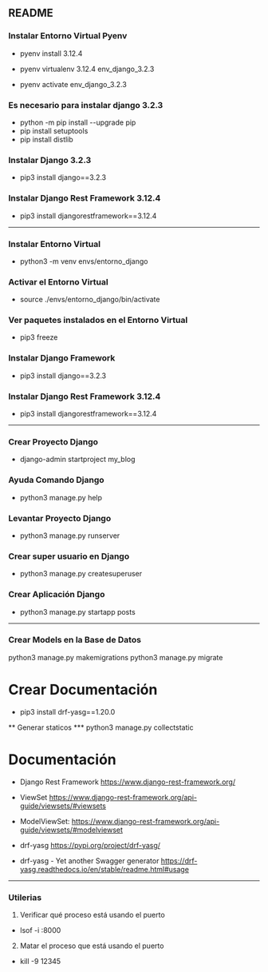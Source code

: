 ## README


### Instalar Entorno Virtual Pyenv
* pyenv install 3.12.4

* pyenv virtualenv 3.12.4 env_django_3.2.3

* pyenv activate env_django_3.2.3

### Es necesario para instalar django 3.2.3
* python -m pip install --upgrade pip
* pip install setuptools
* pip install distlib

### Instalar Django 3.2.3
* pip3 install django==3.2.3

### Instalar Django Rest Framework 3.12.4
* pip3 install djangorestframework==3.12.4

------------------------------------------------------------


### Instalar Entorno Virtual
* python3 -m venv envs/entorno_django

### Activar el Entorno Virtual
* source ./envs/entorno_django/bin/activate

### Ver paquetes instalados en el Entorno Virtual
* pip3 freeze

### Instalar Django Framework
* pip3 install django==3.2.3

### Instalar Django Rest Framework 3.12.4
* pip3 install djangorestframework==3.12.4

------------------------------------------------------------

### Crear Proyecto Django
* django-admin startproject my_blog

### Ayuda Comando Django
* python3 manage.py help

### Levantar Proyecto Django
* python3 manage.py runserver

### Crear super usuario en Django
* python3 manage.py createsuperuser

### Crear Aplicación Django
* python3 manage.py startapp posts

------------------------------------------------------------

### Crear Models en la Base de Datos
python3 manage.py makemigrations
python3 manage.py migrate

# Crear Documentación
* pip3 install drf-yasg==1.20.0
 
 ** Generar staticos
 *** python3 manage.py collectstatic




# Documentación

* Django Rest Framework
https://www.django-rest-framework.org/

* ViewSet
https://www.django-rest-framework.org/api-guide/viewsets/#viewsets

* ModelViewSet:
https://www.django-rest-framework.org/api-guide/viewsets/#modelviewset

* drf-yasg
https://pypi.org/project/drf-yasg/

* drf-yasg - Yet another Swagger generator
https://drf-yasg.readthedocs.io/en/stable/readme.html#usage

------------------------------------------------------------

### Utilerias
1. Verificar qué proceso está usando el puerto
* lsof -i :8000

2. Matar el proceso que está usando el puerto
* kill -9 12345


